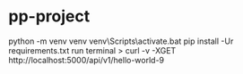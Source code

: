 # pp-project
python -m venv venv
venv\Scripts\activate.bat
pip install -Ur requirements.txt
run
terminal > curl -v -XGET http://localhost:5000/api/v1/hello-world-9
